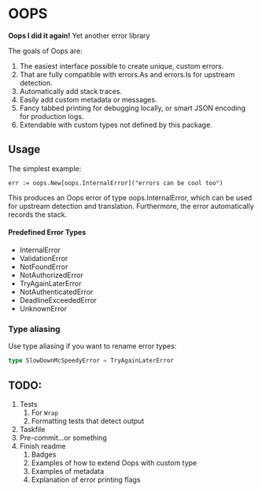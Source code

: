 # OOPS

__Oops I did it again!__ Yet another error library

The goals of Oops are:

1. The easiest interface possible to create unique, custom errors.
2. That are fully compatible with errors.As and errors.Is for upstream detection. 
3. Automatically add stack traces.
4. Easily add custom metadata or messages.
5. Fancy tabbed printing for debugging locally, or smart JSON encoding for production logs.
6. Extendable with custom types not defined by this package.

## Usage

The simplest example:
```golang
err := oops.New[oops.InternalError]("errors can be cool too")
```
This produces an Oops error of type oops.InternalError, which can be used for upstream detection and translation.
Furthermore, the error automatically records the stack.

#### Predefined Error Types
* InternalError
* ValidationError
* NotFoundError
* NotAuthorizedError
* TryAgainLaterError
* NotAuthenticatedError
* DeadlineExceededError
* UnknownError

### Type aliasing
Use type aliasing if you want to rename error types:
```go
type SlowDownMcSpeedyError = TryAgainLaterError
```


## TODO:
1. Tests
   1. For `Wrap`
   2. Formatting tests that detect output
2. Taskfile
3. Pre-commit...or something
4. Finish readme
   1. Badges
   2. Examples of how to extend Oops with custom type
   3. Examples of metadata
   4. Explanation of error printing flags